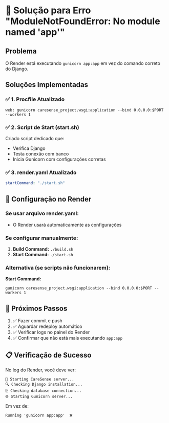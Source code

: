 # 🚨 Solução para Erro "ModuleNotFoundError: No module named 'app'"

## Problema
O Render está executando `gunicorn app:app` em vez do comando correto do Django.

## Soluções Implementadas

### ✅ 1. Procfile Atualizado
```
web: gunicorn caresense_project.wsgi:application --bind 0.0.0.0:$PORT --workers 1
```

### ✅ 2. Script de Start (start.sh)
Criado script dedicado que:
- Verifica Django
- Testa conexão com banco
- Inicia Gunicorn com configurações corretas

### ✅ 3. render.yaml Atualizado
```yaml
startCommand: "./start.sh"
```

## 🔧 Configuração no Render

### **Se usar arquivo render.yaml:**
- O Render usará automaticamente as configurações

### **Se configurar manualmente:**
1. **Build Command:** `./build.sh`
2. **Start Command:** `./start.sh`

### **Alternativa (se scripts não funcionarem):**
**Start Command:** 
```
gunicorn caresense_project.wsgi:application --bind 0.0.0.0:$PORT --workers 1
```

## 🚀 Próximos Passos

1. ✅ Fazer commit e push
2. ✅ Aguardar redeploy automático
3. ✅ Verificar logs no painel do Render
4. ✅ Confirmar que não está mais executando `app:app`

## 📋 Verificação de Sucesso

No log do Render, você deve ver:
```
🚀 Starting CareSense server...
🔍 Checking Django installation...
🗄️ Checking database connection...
🌐 Starting Gunicorn server...
```

Em vez de:
```
Running 'gunicorn app:app'  ❌
```
